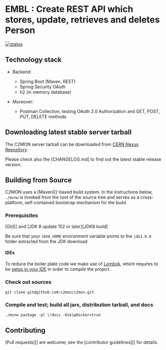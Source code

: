 # EMBL : Create REST API which stores, update, retrieves and deletes Person 
[![status](https://gitlab.cern.ch/mbouzas/embl/activity)](https://gitlab.cern.ch/mbouzas/embl/activity)


## Technology stack

* Backend:
    * Spring Boot (Maven, REST)
    * Spring Security OAuth 
    * h2 (in memory database)

* Moreover:
    * Postman Collection, testing OAuth 2.0 Authorization  and GET, POST, PUT, DELETE methods



## Downloading latest stable server tarball 

The C2MON server tarball can be downloaded from [CERN Nexus Repository](https://nexus.web.cern.ch/nexus/#nexus-search;gav~cern.c2mon.server~c2mon-server)

Please check also the [CHANGELOG.md] to find out the latest stable release version.

## Building from Source
C2MON uses a [Maven][]-based build system. In the instructions
below, `./mvnw` is invoked from the root of the source tree and serves as
a cross-platform, self-contained bootstrap mechanism for the build.

### Prerequisites

[Git][] and [JDK 8 update 152 or later][JDK8 build]

Be sure that your `JAVA_HOME` environment variable points to the `jdk1.8.0` folder
extracted from the JDK download.

#### IDEs

To reduce the boiler plate code we make use of [Lombok](https://projectlombok.org/), which requires to be [setup in your IDE](https://projectlombok.org/setup/overview) in order to compile the project.

### Check out sources
`git clone git@github.com:c2mon/c2mon.git`

### Compile and test; build all jars, distribution tarball, and docs
`./mvnw package -pl \!docs -DskipDocker=true`

## Contributing
[Pull requests][] are welcome; see the [contributor guidelines][] for details.
